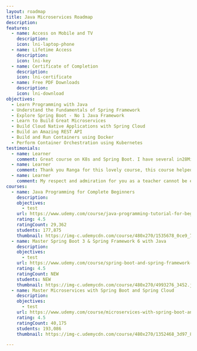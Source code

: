 ```yaml
---
layout: roadmap
title: Java Microservices Roadmap
description:
features:
  - name: Access on Mobile and TV
    description: 
    icon: lni-laptop-phone
  - name: Lifetime Access
    description: 
    icon: lni-key
  - name: Certificate of Completion
    description: 
    icon: lni-certificate
  - name: Free PDF Downloads
    description: 
    icon: lni-download
objectives:
  - Learn Programming with Java
  - Understand the Fundamentals of Spring Framework
  - Explore Spring Boot - No 1 Java Framework
  - Learn to Build Great Microservices
  - Build Cloud Native Applications with Spring Cloud
  - Build an Amazing REST API
  - Build and Run Containers using Docker
  - Perform Container Orchestration using Kubernetes
testimonials:
  - name: Learner
    comment: Great course on K8s and Spring Boot. I have several in28Minutes course bought on Udemy. They are always of very high quality. I have learned so much and put my trust in every course from in28Minutes.
  - name: Learner
    comment: Thank you Ranga for this lovely course, this course helped me to learn containerize spring-boot microservices apps and deploy them to google cloud.
  - name: Learner
    comment: My respect and admiration for you as a teacher cannot be expressed in words. You did amazing job with full of responsibility. Thank you for the gift I felt I climbed several ladder as a programmer when I completed you great course. Thank you countless time!!
courses:
  - name: Java Programming for Complete Beginners
    description:
    objectives:
      - test
    url: https://www.udemy.com/course/java-programming-tutorial-for-beginners/?couponCode=FEB2023
    rating: 4.5
    ratingCount: 29,362 
    students: 177,875
    thumbnail: https://img-c.udemycdn.com/course/480x270/1535678_0ce9_7.jpg
  - name: Master Spring Boot 3 & Spring Framework 6 with Java
    description:
    objectives:
      - test
    url: https://www.udemy.com/course/spring-boot-and-spring-framework-tutorial-for-beginners/?couponCode=FEB2023
    rating: 4.5
    ratingCount: NEW
    students: NEW
    thumbnail: https://img-c.udemycdn.com/course/480x270/4993276_3452.jpg
  - name: Master Microservices with Spring Boot and Spring Cloud
    description:
    objectives:
      - test
    url: https://www.udemy.com/course/microservices-with-spring-boot-and-spring-cloud/?couponCode=FEB2023
    rating: 4.5
    ratingCount: 40,175
    students: 193,086
    thumbnail: https://img-c.udemycdn.com/course/480x270/1352468_3d97_8.jpg

---
```

